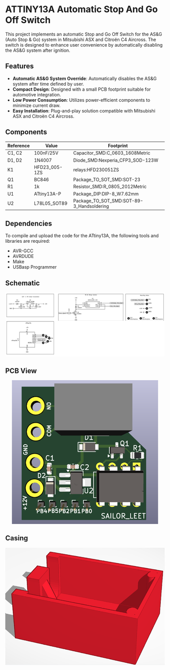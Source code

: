 # ATTINY13A Automatic Stop And Go Off Switch

This project implements an automatic Stop and Go Off Switch for the AS&G (Auto Stop & Go) system in Mitsubishi ASX and Citroën C4 Aircross. The switch is designed to enhance user convenience by automatically disabling the AS&G system after ignition.

## Features

- **Automatic AS&G System Override**: Automatically disables the AS&G system after time defined by user.
- **Compact Design**: Designed with a small PCB footprint suitable for automotive integration.
- **Low Power Consumption**: Utilizes power-efficient components to minimize current draw.
- **Easy Installation**: Plug-and-play solution compatible with Mitsubishi ASX and Citroën C4 Aircross.


## Components

| Reference | Value         | Footprint                              |
|-----------|---------------|----------------------------------------|
| C1, C2    | 100nF/25V     | Capacitor_SMD:C_0603_1608Metric       |
| D1, D2    | 1N4007        | Diode_SMD:Nexperia_CFP3_SOD-123W      |
| K1        | HFD23_005-1ZS | relays:HFD230051ZS                    |
| Q1        | BC846         | Package_TO_SOT_SMD:SOT-23             |
| R1        | 1k            | Resistor_SMD:R_0805_2012Metric        |
| U1        | ATtiny13A-P   | Package_DIP:DIP-8_W7.62mm             |
| U2        | L78L05_SOT89  | Package_TO_SOT_SMD:SOT-89-3_Handsoldering |

## Dependencies
To compile and upload the code for the ATtiny13A, the following tools and libraries are required:
- AVR-GCC
- AVRDUDE
- Make
- USBasp Programmer
## Schematic
<p align="center">
  <img src="docs/schematic.png" alt="schematic">
</p>

## PCB View
<p align="center">
  <img src="docs/3d_pcb.png" alt="PCB view">
</p>



## Casing
<p align="center">
  <img src="docs/Casing.png" alt="Casing">
</p>

